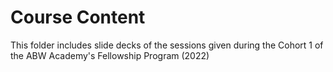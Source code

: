 # Course Content

This folder includes slide decks of the sessions given during the Cohort 1 of the ABW Academy's Fellowship Program (2022)
